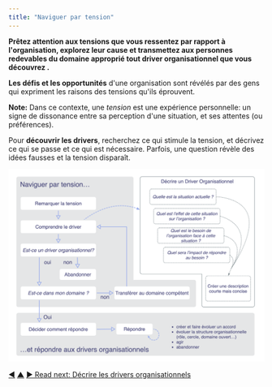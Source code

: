 ```yaml
---
title: "Naviguer par tension"
---
```



<strong>Prêtez attention aux tensions que vous ressentez par rapport à l'organisation, explorez leur cause et transmettez aux personnes redevables du domaine approprié tout driver organisationnel que vous découvrez .</strong>

**Les défis et les opportunités** d'une organisation sont révélés par des gens qui expriment les raisons des tensions qu'ils éprouvent.

**Note:** Dans ce contexte, une *tension* est une expérience personnelle: un signe de dissonance entre sa perception d'une situation, et ses attentes (ou préférences).

Pour **découvrir les drivers**, recherchez ce qui stimule la tension, et décrivez ce qui se passe et ce qui est nécessaire. Parfois, une question révèle des idées fausses et la tension disparaît.

![Naviguer par tension, décrire les drivers organisationnels, Répondre aux drivers organisationnels](img/process/navigate-describe-respond.png)

<div class="bottom-nav">
<a href="respond-to-organizational-drivers.html" title="Back to: Répondre aux drivers organisationnels">◀</a> <a href="co-creation-and-evolution.html" title="Up: Cocréer et évoluer">▲</a> <a href="describe-organizational-drivers.html" title="">▶ Read next: Décrire les drivers organisationnels</a>
</div>


<script type="text/javascript">
Mousetrap.bind('g n', function() {
    window.location.href = 'describe-organizational-drivers.html';
    return false;
});
</script>

